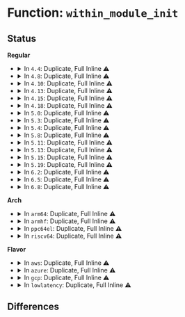# Function: <code>within_module_init</code>

## Status
<b>Regular</b>
<ul>
<li>
<details>
<summary>In <code>4.4</code>: Duplicate, Full Inline ⚠️</summary>

**Collision:** Static Duplication

**Inline:** Full

**Transformation:** False

**Instances:**

```
In arch/x86/mm/extable.c (ffffffff8106c10e)
Location: include/linux/module.h:513
Inline: True
Inline callers:
  - arch/x86/mm/extable.c:trim_init_extable
  - arch/x86/mm/extable.c:trim_init_extable
```
```
In kernel/module.c (ffffffff811056e6)
Location: include/linux/module.h:513
Inline: True
Inline callers:
  - kernel/module.c:get_ksymbol
  - kernel/module.c:lookup_module_symbol_name
  - kernel/module.c:lookup_module_symbol_attrs
```
```
In kernel/kprobes.c (ffffffff8112de5c)
Location: include/linux/module.h:513
Inline: True
```
```
In kernel/jump_label.c (ffffffff8118ae10)
Location: include/linux/module.h:513
Inline: True
Inline callers:
  - kernel/jump_label.c:jump_label_del_module
  - kernel/jump_label.c:jump_label_module_notify
  - kernel/jump_label.c:jump_label_module_notify
```
</details>
</li>
<li>
<details>
<summary>In <code>4.8</code>: Duplicate, Full Inline ⚠️</summary>

**Collision:** Static Duplication

**Inline:** Full

**Transformation:** False

**Instances:**

```
In kernel/module.c (ffffffff81111e39)
Location: include/linux/module.h:515
Inline: True
Inline callers:
  - kernel/module.c:lookup_module_symbol_attrs
  - kernel/module.c:lookup_module_symbol_name
  - kernel/module.c:get_ksymbol
```
```
In kernel/kprobes.c (ffffffff811360dc)
Location: include/linux/module.h:515
Inline: True
```
```
In kernel/jump_label.c (ffffffff8119d851)
Location: include/linux/module.h:515
Inline: True
Inline callers:
  - kernel/jump_label.c:jump_label_module_notify
  - kernel/jump_label.c:jump_label_module_notify
  - kernel/jump_label.c:jump_label_del_module
```
```
In lib/extable.c (ffffffff8142f9b9)
Location: include/linux/module.h:515
Inline: True
Inline callers:
  - lib/extable.c:trim_init_extable
  - lib/extable.c:trim_init_extable
```
</details>
</li>
<li>
<details>
<summary>In <code>4.10</code>: Duplicate, Full Inline ⚠️</summary>

**Collision:** Static Duplication

**Inline:** Full

**Transformation:** False

**Instances:**

```
In kernel/module.c (ffffffff811195b9)
Location: include/linux/module.h:515
Inline: True
Inline callers:
  - kernel/module.c:lookup_module_symbol_attrs
  - kernel/module.c:lookup_module_symbol_name
  - kernel/module.c:get_ksymbol
```
```
In kernel/kprobes.c (ffffffff8113fe5c)
Location: include/linux/module.h:515
Inline: True
```
```
In kernel/jump_label.c (ffffffff811ad271)
Location: include/linux/module.h:515
Inline: True
Inline callers:
  - kernel/jump_label.c:jump_label_module_notify
  - kernel/jump_label.c:jump_label_module_notify
  - kernel/jump_label.c:jump_label_del_module
```
```
In lib/extable.c (ffffffff8144bbe9)
Location: include/linux/module.h:515
Inline: True
Inline callers:
  - lib/extable.c:trim_init_extable
  - lib/extable.c:trim_init_extable
```
</details>
</li>
<li>
<details>
<summary>In <code>4.13</code>: Duplicate, Full Inline ⚠️</summary>

**Collision:** Static Duplication

**Inline:** Full

**Transformation:** False

**Instances:**

```
In kernel/module.c (ffffffff8111af10)
Location: include/linux/module.h:507
Inline: True
Inline callers:
  - kernel/module.c:lookup_module_symbol_attrs
  - kernel/module.c:lookup_module_symbol_name
  - kernel/module.c:get_ksymbol
```
```
In kernel/kprobes.c (ffffffff81141211)
Location: include/linux/module.h:507
Inline: True
```
```
In kernel/jump_label.c (ffffffff811b46ef)
Location: include/linux/module.h:507
Inline: True
Inline callers:
  - kernel/jump_label.c:jump_label_module_notify
  - kernel/jump_label.c:jump_label_module_notify
  - kernel/jump_label.c:jump_label_del_module
```
```
In lib/extable.c (ffffffff818ec3c9)
Location: include/linux/module.h:507
Inline: True
Inline callers:
  - lib/extable.c:trim_init_extable
  - lib/extable.c:trim_init_extable
```
</details>
</li>
<li>
<details>
<summary>In <code>4.15</code>: Duplicate, Full Inline ⚠️</summary>

**Collision:** Static Duplication

**Inline:** Full

**Transformation:** False

**Instances:**

```
In kernel/module.c (ffffffff81126490)
Location: include/linux/module.h:507
Inline: True
Inline callers:
  - kernel/module.c:lookup_module_symbol_attrs
  - kernel/module.c:lookup_module_symbol_name
  - kernel/module.c:get_ksymbol
```
```
In kernel/kprobes.c (ffffffff8114e0b1)
Location: include/linux/module.h:507
Inline: True
```
```
In kernel/trace/ftrace.c (ffffffff811673d2)
Location: include/linux/module.h:507
Inline: True
Inline callers:
  - kernel/trace/ftrace.c:ftrace_module_enable
  - kernel/trace/ftrace.c:ftrace_release_mod
```
```
In kernel/jump_label.c (ffffffff811c84ff)
Location: include/linux/module.h:507
Inline: True
Inline callers:
  - kernel/jump_label.c:jump_label_module_notify
  - kernel/jump_label.c:jump_label_module_notify
  - kernel/jump_label.c:jump_label_del_module
```
```
In lib/extable.c (ffffffff81972399)
Location: include/linux/module.h:507
Inline: True
Inline callers:
  - lib/extable.c:trim_init_extable
  - lib/extable.c:trim_init_extable
```
</details>
</li>
<li>
<details>
<summary>In <code>4.18</code>: Duplicate, Full Inline ⚠️</summary>

**Collision:** Static Duplication

**Inline:** Full

**Transformation:** False

**Instances:**

```
In kernel/module.c (ffffffff81134240)
Location: include/linux/module.h:513
Inline: True
Inline callers:
  - kernel/module.c:lookup_module_symbol_attrs
  - kernel/module.c:lookup_module_symbol_name
  - kernel/module.c:get_ksymbol
```
```
In kernel/kprobes.c (ffffffff8115d0f7)
Location: include/linux/module.h:513
Inline: True
```
```
In kernel/trace/ftrace.c (ffffffff811760d5)
Location: include/linux/module.h:513
Inline: True
Inline callers:
  - kernel/trace/ftrace.c:ftrace_module_enable
  - kernel/trace/ftrace.c:ftrace_release_mod
```
```
In kernel/jump_label.c (ffffffff811e8ad2)
Location: include/linux/module.h:513
Inline: True
Inline callers:
  - kernel/jump_label.c:jump_label_module_notify
  - kernel/jump_label.c:jump_label_module_notify
  - kernel/jump_label.c:jump_label_del_module
```
```
In lib/extable.c (ffffffff819ce7d2)
Location: include/linux/module.h:513
Inline: True
Inline callers:
  - lib/extable.c:trim_init_extable
  - lib/extable.c:trim_init_extable
```
</details>
</li>
<li>
<details>
<summary>In <code>5.0</code>: Duplicate, Full Inline ⚠️</summary>

**Collision:** Static Duplication

**Inline:** Full

**Transformation:** False

**Instances:**

```
In kernel/module.c (ffffffff8113fa20)
Location: include/linux/module.h:524
Inline: True
Inline callers:
  - kernel/module.c:lookup_module_symbol_attrs
  - kernel/module.c:lookup_module_symbol_name
  - kernel/module.c:find_kallsyms_symbol
```
```
In kernel/kprobes.c (ffffffff81169af7)
Location: include/linux/module.h:524
Inline: True
```
```
In kernel/trace/ftrace.c (ffffffff81183d15)
Location: include/linux/module.h:524
Inline: True
Inline callers:
  - kernel/trace/ftrace.c:ftrace_module_enable
  - kernel/trace/ftrace.c:ftrace_release_mod
```
```
In kernel/jump_label.c (ffffffff811f97fc)
Location: include/linux/module.h:524
Inline: True
Inline callers:
  - kernel/jump_label.c:jump_label_module_notify
  - kernel/jump_label.c:jump_label_module_notify
  - kernel/jump_label.c:jump_label_del_module
```
```
In lib/extable.c (ffffffff81a07c92)
Location: include/linux/module.h:524
Inline: True
Inline callers:
  - lib/extable.c:trim_init_extable
  - lib/extable.c:trim_init_extable
```
</details>
</li>
<li>
<details>
<summary>In <code>5.3</code>: Duplicate, Full Inline ⚠️</summary>

**Collision:** Static Duplication

**Inline:** Full

**Transformation:** False

**Instances:**

```
In kernel/module.c (ffffffff8114ad59)
Location: include/linux/module.h:547
Inline: True
Inline callers:
  - kernel/module.c:lookup_module_symbol_attrs
  - kernel/module.c:lookup_module_symbol_name
  - kernel/module.c:find_kallsyms_symbol
```
```
In kernel/kprobes.c (ffffffff81176121)
Location: include/linux/module.h:547
Inline: True
```
```
In kernel/trace/ftrace.c (ffffffff81190a4a)
Location: include/linux/module.h:547
Inline: True
Inline callers:
  - kernel/trace/ftrace.c:ftrace_module_enable
  - kernel/trace/ftrace.c:ftrace_release_mod
```
```
In kernel/jump_label.c (ffffffff8121173f)
Location: include/linux/module.h:547
Inline: True
Inline callers:
  - kernel/jump_label.c:jump_label_module_notify
  - kernel/jump_label.c:jump_label_module_notify
  - kernel/jump_label.c:jump_label_del_module
```
```
In lib/extable.c (ffffffff81a775fe)
Location: include/linux/module.h:547
Inline: True
Inline callers:
  - lib/extable.c:trim_init_extable
  - lib/extable.c:trim_init_extable
```
</details>
</li>
<li>
<details>
<summary>In <code>5.4</code>: Duplicate, Full Inline ⚠️</summary>

**Collision:** Static Duplication

**Inline:** Full

**Transformation:** False

**Instances:**

```
In kernel/module.c (ffffffff811569b9)
Location: include/linux/module.h:546
Inline: True
Inline callers:
  - kernel/module.c:lookup_module_symbol_attrs
  - kernel/module.c:lookup_module_symbol_name
  - kernel/module.c:find_kallsyms_symbol
```
```
In kernel/kprobes.c (ffffffff81181fd1)
Location: include/linux/module.h:546
Inline: True
```
```
In kernel/trace/ftrace.c (ffffffff8119ca4a)
Location: include/linux/module.h:546
Inline: True
Inline callers:
  - kernel/trace/ftrace.c:ftrace_module_enable
  - kernel/trace/ftrace.c:ftrace_release_mod
```
```
In kernel/jump_label.c (ffffffff8121eb0b)
Location: include/linux/module.h:546
Inline: True
Inline callers:
  - kernel/jump_label.c:jump_label_module_notify
  - kernel/jump_label.c:jump_label_module_notify
  - kernel/jump_label.c:jump_label_del_module
```
```
In lib/extable.c (ffffffff81aae9ee)
Location: include/linux/module.h:546
Inline: True
Inline callers:
  - lib/extable.c:trim_init_extable
  - lib/extable.c:trim_init_extable
```
</details>
</li>
<li>
<details>
<summary>In <code>5.8</code>: Duplicate, Full Inline ⚠️</summary>

**Collision:** Static Duplication

**Inline:** Full

**Transformation:** False

**Instances:**

```
In kernel/module.c (ffffffff81167559)
Location: include/linux/module.h:567
Inline: True
Inline callers:
  - kernel/module.c:lookup_module_symbol_attrs
  - kernel/module.c:lookup_module_symbol_name
  - kernel/module.c:find_kallsyms_symbol
```
```
In kernel/kprobes.c (ffffffff811975a5)
Location: include/linux/module.h:567
Inline: True
Inline callers:
  - kernel/kprobes.c:check_kprobe_address_safe
```
```
In kernel/trace/ftrace.c (ffffffff811b2c67)
Location: include/linux/module.h:567
Inline: True
Inline callers:
  - kernel/trace/ftrace.c:ftrace_module_enable
  - kernel/trace/ftrace.c:ftrace_release_mod
```
```
In kernel/jump_label.c (ffffffff8124b1c1)
Location: include/linux/module.h:567
Inline: True
Inline callers:
  - kernel/jump_label.c:jump_label_del_module
  - kernel/jump_label.c:jump_label_add_module
  - kernel/jump_label.c:jump_label_add_module
```
```
In lib/extable.c (ffffffff815e873e)
Location: include/linux/module.h:567
Inline: True
Inline callers:
  - lib/extable.c:trim_init_extable
  - lib/extable.c:trim_init_extable
```
</details>
</li>
<li>
<details>
<summary>In <code>5.11</code>: Duplicate, Full Inline ⚠️</summary>

**Collision:** Static Duplication

**Inline:** Full

**Transformation:** False

**Instances:**

```
In kernel/module.c (ffffffff81163cec)
Location: include/linux/module.h:577
Inline: True
Inline callers:
  - kernel/module.c:lookup_module_symbol_attrs
  - kernel/module.c:lookup_module_symbol_name
  - kernel/module.c:find_kallsyms_symbol
```
```
In kernel/kprobes.c (ffffffff811946b5)
Location: include/linux/module.h:577
Inline: True
Inline callers:
  - kernel/kprobes.c:check_kprobe_address_safe
```
```
In kernel/trace/ftrace.c (ffffffff811b06d7)
Location: include/linux/module.h:577
Inline: True
Inline callers:
  - kernel/trace/ftrace.c:ftrace_module_enable
  - kernel/trace/ftrace.c:ftrace_release_mod
```
```
In kernel/static_call.c (ffffffff81239c4e)
Location: include/linux/module.h:577
Inline: True
```
```
In kernel/jump_label.c (ffffffff81255621)
Location: include/linux/module.h:577
Inline: True
Inline callers:
  - kernel/jump_label.c:jump_label_del_module
  - kernel/jump_label.c:jump_label_add_module
  - kernel/jump_label.c:jump_label_add_module
```
```
In lib/extable.c (ffffffff8160d7ee)
Location: include/linux/module.h:577
Inline: True
Inline callers:
  - lib/extable.c:trim_init_extable
  - lib/extable.c:trim_init_extable
```
</details>
</li>
<li>
<details>
<summary>In <code>5.13</code>: Duplicate, Full Inline ⚠️</summary>

**Collision:** Static Duplication

**Inline:** Full

**Transformation:** False

**Instances:**

```
In kernel/module.c (ffffffff81164a9c)
Location: include/linux/module.h:564
Inline: True
Inline callers:
  - kernel/module.c:lookup_module_symbol_attrs
  - kernel/module.c:lookup_module_symbol_name
  - kernel/module.c:find_kallsyms_symbol
```
```
In kernel/kprobes.c (ffffffff81195716)
Location: include/linux/module.h:564
Inline: True
```
```
In kernel/trace/ftrace.c (ffffffff811b0fd7)
Location: include/linux/module.h:564
Inline: True
Inline callers:
  - kernel/trace/ftrace.c:ftrace_module_enable
  - kernel/trace/ftrace.c:ftrace_release_mod
```
```
In kernel/static_call.c (ffffffff8123e388)
Location: include/linux/module.h:564
Inline: True
```
```
In kernel/jump_label.c (ffffffff81259b21)
Location: include/linux/module.h:564
Inline: True
Inline callers:
  - kernel/jump_label.c:jump_label_del_module
  - kernel/jump_label.c:jump_label_add_module
  - kernel/jump_label.c:jump_label_add_module
```
```
In lib/extable.c (ffffffff815f0f31)
Location: include/linux/module.h:564
Inline: True
Inline callers:
  - lib/extable.c:trim_init_extable
  - lib/extable.c:trim_init_extable
```
</details>
</li>
<li>
<details>
<summary>In <code>5.15</code>: Duplicate, Full Inline ⚠️</summary>

**Collision:** Static Duplication

**Inline:** Full

**Transformation:** False

**Instances:**

```
In kernel/module.c (ffffffff8118a2bc)
Location: include/linux/module.h:575
Inline: True
Inline callers:
  - kernel/module.c:lookup_module_symbol_attrs
  - kernel/module.c:lookup_module_symbol_name
  - kernel/module.c:find_kallsyms_symbol
```
```
In kernel/kprobes.c (ffffffff811be673)
Location: include/linux/module.h:575
Inline: True
```
```
In kernel/trace/ftrace.c (ffffffff811dae67)
Location: include/linux/module.h:575
Inline: True
Inline callers:
  - kernel/trace/ftrace.c:ftrace_module_enable
  - kernel/trace/ftrace.c:ftrace_release_mod
```
```
In kernel/static_call.c (ffffffff81278e68)
Location: include/linux/module.h:575
Inline: True
```
```
In kernel/jump_label.c (ffffffff81295891)
Location: include/linux/module.h:575
Inline: True
Inline callers:
  - kernel/jump_label.c:jump_label_del_module
  - kernel/jump_label.c:jump_label_add_module
  - kernel/jump_label.c:jump_label_add_module
```
```
In lib/extable.c (ffffffff8165e071)
Location: include/linux/module.h:575
Inline: True
Inline callers:
  - lib/extable.c:trim_init_extable
  - lib/extable.c:trim_init_extable
```
</details>
</li>
<li>
<details>
<summary>In <code>5.19</code>: Duplicate, Full Inline ⚠️</summary>

**Collision:** Static Duplication

**Inline:** Full

**Transformation:** False

**Instances:**

```
In kernel/module/main.c (ffffffff811901e7)
Location: include/linux/module.h:583
Inline: True
Inline callers:
  - kernel/module/main.c:is_module_address
```
```
In kernel/module/kallsyms.c (ffffffff81191910)
Location: include/linux/module.h:583
Inline: True
Inline callers:
  - kernel/module/kallsyms.c:lookup_module_symbol_attrs
  - kernel/module/kallsyms.c:lookup_module_symbol_name
  - kernel/module/kallsyms.c:find_kallsyms_symbol
```
```
In kernel/kprobes.c (ffffffff811f19d1)
Location: include/linux/module.h:583
Inline: True
Inline callers:
  - kernel/kprobes.c:check_kprobe_address_safe
```
```
In kernel/trace/ftrace.c (ffffffff81210da7)
Location: include/linux/module.h:583
Inline: True
Inline callers:
  - kernel/trace/ftrace.c:ftrace_module_enable
  - kernel/trace/ftrace.c:ftrace_release_mod
```
```
In kernel/static_call_inline.c (ffffffff812cbbc3)
Location: include/linux/module.h:583
Inline: True
Inline callers:
  - kernel/static_call_inline.c:__static_call_init
```
```
In kernel/jump_label.c (ffffffff812eab83)
Location: include/linux/module.h:583
Inline: True
Inline callers:
  - kernel/jump_label.c:jump_label_del_module
  - kernel/jump_label.c:jump_label_add_module
  - kernel/jump_label.c:jump_label_add_module
```
```
In lib/extable.c (ffffffff81777721)
Location: include/linux/module.h:583
Inline: True
Inline callers:
  - lib/extable.c:trim_init_extable
  - lib/extable.c:trim_init_extable
```
</details>
</li>
<li>
<details>
<summary>In <code>6.2</code>: Duplicate, Full Inline ⚠️</summary>

**Collision:** Static Duplication

**Inline:** Full

**Transformation:** False

**Instances:**

```
In kernel/module/main.c (ffffffff811cd537)
Location: include/linux/module.h:590
Inline: True
Inline callers:
  - kernel/module/main.c:is_module_address
```
```
In kernel/module/kallsyms.c (ffffffff811cefa0)
Location: include/linux/module.h:590
Inline: True
Inline callers:
  - kernel/module/kallsyms.c:lookup_module_symbol_attrs
  - kernel/module/kallsyms.c:lookup_module_symbol_name
  - kernel/module/kallsyms.c:find_kallsyms_symbol
```
```
In kernel/kprobes.c (ffffffff8123862e)
Location: include/linux/module.h:590
Inline: True
Inline callers:
  - kernel/kprobes.c:check_kprobe_address_safe
```
```
In kernel/trace/ftrace.c (ffffffff8125a24d)
Location: include/linux/module.h:590
Inline: True
Inline callers:
  - kernel/trace/ftrace.c:ftrace_module_enable
  - kernel/trace/ftrace.c:ftrace_release_mod
```
```
In kernel/static_call_inline.c (ffffffff81333563)
Location: include/linux/module.h:590
Inline: True
Inline callers:
  - kernel/static_call_inline.c:__static_call_init
```
```
In kernel/jump_label.c (ffffffff81354af3)
Location: include/linux/module.h:590
Inline: True
Inline callers:
  - kernel/jump_label.c:jump_label_del_module
  - kernel/jump_label.c:jump_label_add_module
  - kernel/jump_label.c:jump_label_add_module
```
```
In lib/extable.c (ffffffff82020361)
Location: include/linux/module.h:590
Inline: True
Inline callers:
  - lib/extable.c:trim_init_extable
  - lib/extable.c:trim_init_extable
```
</details>
</li>
<li>
<details>
<summary>In <code>6.5</code>: Duplicate, Full Inline ⚠️</summary>

**Collision:** Static Duplication

**Inline:** Full

**Transformation:** False

**Instances:**

```
In kernel/module/main.c (0)
Location: include/linux/module.h:636
Inline: True
Inline callers:
  - kernel/module/main.c:__module_address
```
```
In kernel/module/kallsyms.c (ffffffff811e26d5)
Location: include/linux/module.h:636
Inline: True
Inline callers:
  - kernel/module/kallsyms.c:lookup_module_symbol_name
  - kernel/module/kallsyms.c:find_kallsyms_symbol
```
```
In kernel/kprobes.c (ffffffff8124f740)
Location: include/linux/module.h:636
Inline: True
Inline callers:
  - kernel/kprobes.c:check_kprobe_address_safe
```
```
In kernel/trace/ftrace.c (ffffffff81271690)
Location: include/linux/module.h:636
Inline: True
Inline callers:
  - kernel/trace/ftrace.c:ftrace_module_enable
  - kernel/trace/ftrace.c:ftrace_release_mod
```
```
In kernel/static_call_inline.c (ffffffff81364242)
Location: include/linux/module.h:636
Inline: True
Inline callers:
  - kernel/static_call_inline.c:__static_call_init
```
```
In kernel/jump_label.c (ffffffff813869bc)
Location: include/linux/module.h:636
Inline: True
Inline callers:
  - kernel/jump_label.c:jump_label_del_module
  - kernel/jump_label.c:jump_label_add_module
  - kernel/jump_label.c:jump_label_add_module
```
```
In lib/extable.c (ffffffff820a0290)
Location: include/linux/module.h:636
Inline: True
Inline callers:
  - lib/extable.c:trim_init_extable
  - lib/extable.c:trim_init_extable
```
</details>
</li>
<li>
<details>
<summary>In <code>6.8</code>: Duplicate, Full Inline ⚠️</summary>

**Collision:** Static Duplication

**Inline:** Full

**Transformation:** False

**Instances:**

```
In kernel/module/main.c (0)
Location: include/linux/module.h:638
Inline: True
Inline callers:
  - kernel/module/main.c:__module_address
```
```
In kernel/module/kallsyms.c (ffffffff811f8465)
Location: include/linux/module.h:638
Inline: True
Inline callers:
  - kernel/module/kallsyms.c:lookup_module_symbol_name
  - kernel/module/kallsyms.c:find_kallsyms_symbol
```
```
In kernel/kprobes.c (ffffffff81269670)
Location: include/linux/module.h:638
Inline: True
Inline callers:
  - kernel/kprobes.c:check_kprobe_address_safe
```
```
In kernel/trace/ftrace.c (ffffffff8128baf1)
Location: include/linux/module.h:638
Inline: True
Inline callers:
  - kernel/trace/ftrace.c:ftrace_module_enable
  - kernel/trace/ftrace.c:ftrace_release_mod
```
```
In kernel/static_call_inline.c (ffffffff8138d112)
Location: include/linux/module.h:638
Inline: True
Inline callers:
  - kernel/static_call_inline.c:__static_call_init
```
```
In kernel/jump_label.c (ffffffff813afe7e)
Location: include/linux/module.h:638
Inline: True
Inline callers:
  - kernel/jump_label.c:jump_label_del_module
  - kernel/jump_label.c:jump_label_add_module
  - kernel/jump_label.c:jump_label_add_module
```
```
In lib/extable.c (ffffffff82178260)
Location: include/linux/module.h:638
Inline: True
Inline callers:
  - lib/extable.c:trim_init_extable
  - lib/extable.c:trim_init_extable
```
</details>
</li>
</ul>
<b>Arch</b>
<ul>
<li>
<details>
<summary>In <code>arm64</code>: Duplicate, Full Inline ⚠️</summary>

**Collision:** Static Duplication

**Inline:** Full

**Transformation:** False

**Instances:**

```
In arch/arm64/kernel/ftrace.c (ffff8000100a1b58)
Location: include/linux/module.h:546
Inline: True
Inline callers:
  - arch/arm64/kernel/ftrace.c:ftrace_make_nop
```
```
In kernel/module.c (ffff8000101c5dc8)
Location: include/linux/module.h:546
Inline: True
Inline callers:
  - kernel/module.c:lookup_module_symbol_attrs
  - kernel/module.c:lookup_module_symbol_name
  - kernel/module.c:find_kallsyms_symbol
```
```
In kernel/kprobes.c (ffff8000101f75f8)
Location: include/linux/module.h:546
Inline: True
```
```
In kernel/trace/ftrace.c (ffff800010215898)
Location: include/linux/module.h:546
Inline: True
Inline callers:
  - kernel/trace/ftrace.c:ftrace_module_enable
  - kernel/trace/ftrace.c:ftrace_release_mod
```
```
In kernel/jump_label.c (ffff8000102aacb8)
Location: include/linux/module.h:546
Inline: True
Inline callers:
  - kernel/jump_label.c:jump_label_module_notify
  - kernel/jump_label.c:jump_label_module_notify
  - kernel/jump_label.c:jump_label_del_module
```
```
In lib/extable.c (ffff800010d84fa0)
Location: include/linux/module.h:546
Inline: True
Inline callers:
  - lib/extable.c:trim_init_extable
  - lib/extable.c:trim_init_extable
```
</details>
</li>
<li>
<details>
<summary>In <code>armhf</code>: Duplicate, Full Inline ⚠️</summary>

**Collision:** Static Duplication

**Inline:** Full

**Transformation:** False

**Instances:**

```
In kernel/module.c (c040cf88)
Location: include/linux/module.h:546
Inline: True
Inline callers:
  - kernel/module.c:lookup_module_symbol_attrs
  - kernel/module.c:lookup_module_symbol_name
  - kernel/module.c:find_kallsyms_symbol
```
```
In kernel/kprobes.c (c0437728)
Location: include/linux/module.h:546
Inline: True
```
```
In kernel/trace/ftrace.c (c04545f0)
Location: include/linux/module.h:546
Inline: True
Inline callers:
  - kernel/trace/ftrace.c:ftrace_module_enable
  - kernel/trace/ftrace.c:ftrace_release_mod
```
```
In lib/extable.c (c0e7ffbc)
Location: include/linux/module.h:546
Inline: True
Inline callers:
  - lib/extable.c:trim_init_extable
  - lib/extable.c:trim_init_extable
```
</details>
</li>
<li>
<details>
<summary>In <code>ppc64el</code>: Duplicate, Full Inline ⚠️</summary>

**Collision:** Static Duplication

**Inline:** Full

**Transformation:** False

**Instances:**

```
In kernel/module.c (c00000000022d9a0)
Location: include/linux/module.h:546
Inline: True
Inline callers:
  - kernel/module.c:lookup_module_symbol_attrs
  - kernel/module.c:lookup_module_symbol_name
  - kernel/module.c:find_kallsyms_symbol
```
```
In kernel/kprobes.c (c00000000026dc14)
Location: include/linux/module.h:546
Inline: True
```
```
In kernel/trace/ftrace.c (c000000000297260)
Location: include/linux/module.h:546
Inline: True
Inline callers:
  - kernel/trace/ftrace.c:ftrace_module_enable
  - kernel/trace/ftrace.c:ftrace_release_mod
```
```
In kernel/jump_label.c (c00000000035f2f0)
Location: include/linux/module.h:546
Inline: True
Inline callers:
  - kernel/jump_label.c:jump_label_module_notify
  - kernel/jump_label.c:jump_label_module_notify
  - kernel/jump_label.c:jump_label_del_module
```
```
In lib/extable.c (c000000000ec3fc8)
Location: include/linux/module.h:546
Inline: True
Inline callers:
  - lib/extable.c:trim_init_extable
  - lib/extable.c:trim_init_extable
```
</details>
</li>
<li>
<details>
<summary>In <code>riscv64</code>: Duplicate, Full Inline ⚠️</summary>

**Collision:** Static Duplication

**Inline:** Full

**Transformation:** False

**Instances:**

```
In kernel/module.c (ffffffe0001465aa)
Location: include/linux/module.h:546
Inline: True
Inline callers:
  - kernel/module.c:lookup_module_symbol_attrs
  - kernel/module.c:lookup_module_symbol_name
  - kernel/module.c:find_kallsyms_symbol
```
```
In kernel/trace/ftrace.c (ffffffe0001755b4)
Location: include/linux/module.h:546
Inline: True
Inline callers:
  - kernel/trace/ftrace.c:ftrace_module_enable
  - kernel/trace/ftrace.c:ftrace_release_mod
```
```
In lib/extable.c (ffffffe0008aef52)
Location: include/linux/module.h:546
Inline: True
Inline callers:
  - lib/extable.c:trim_init_extable
  - lib/extable.c:trim_init_extable
```
</details>
</li>
</ul>
<b>Flavor</b>
<ul>
<li>
<details>
<summary>In <code>aws</code>: Duplicate, Full Inline ⚠️</summary>

**Collision:** Static Duplication

**Inline:** Full

**Transformation:** False

**Instances:**

```
In kernel/module.c (ffffffff8114efd9)
Location: include/linux/module.h:546
Inline: True
Inline callers:
  - kernel/module.c:lookup_module_symbol_attrs
  - kernel/module.c:lookup_module_symbol_name
  - kernel/module.c:find_kallsyms_symbol
```
```
In kernel/kprobes.c (ffffffff8117a5f1)
Location: include/linux/module.h:546
Inline: True
```
```
In kernel/trace/ftrace.c (ffffffff8119506a)
Location: include/linux/module.h:546
Inline: True
Inline callers:
  - kernel/trace/ftrace.c:ftrace_module_enable
  - kernel/trace/ftrace.c:ftrace_release_mod
```
```
In kernel/jump_label.c (ffffffff8121715b)
Location: include/linux/module.h:546
Inline: True
Inline callers:
  - kernel/jump_label.c:jump_label_module_notify
  - kernel/jump_label.c:jump_label_module_notify
  - kernel/jump_label.c:jump_label_del_module
```
```
In lib/extable.c (ffffffff81a4d83e)
Location: include/linux/module.h:546
Inline: True
Inline callers:
  - lib/extable.c:trim_init_extable
  - lib/extable.c:trim_init_extable
```
</details>
</li>
<li>
<details>
<summary>In <code>azure</code>: Duplicate, Full Inline ⚠️</summary>

**Collision:** Static Duplication

**Inline:** Full

**Transformation:** False

**Instances:**

```
In kernel/module.c (ffffffff81142289)
Location: include/linux/module.h:546
Inline: True
Inline callers:
  - kernel/module.c:lookup_module_symbol_attrs
  - kernel/module.c:lookup_module_symbol_name
  - kernel/module.c:find_kallsyms_symbol
```
```
In kernel/kprobes.c (ffffffff8116d791)
Location: include/linux/module.h:546
Inline: True
```
```
In kernel/trace/ftrace.c (ffffffff8118817a)
Location: include/linux/module.h:546
Inline: True
Inline callers:
  - kernel/trace/ftrace.c:ftrace_module_enable
  - kernel/trace/ftrace.c:ftrace_release_mod
```
```
In kernel/jump_label.c (ffffffff81209ebb)
Location: include/linux/module.h:546
Inline: True
Inline callers:
  - kernel/jump_label.c:jump_label_module_notify
  - kernel/jump_label.c:jump_label_module_notify
  - kernel/jump_label.c:jump_label_del_module
```
```
In lib/extable.c (ffffffff81a0a94e)
Location: include/linux/module.h:546
Inline: True
Inline callers:
  - lib/extable.c:trim_init_extable
  - lib/extable.c:trim_init_extable
```
</details>
</li>
<li>
<details>
<summary>In <code>gcp</code>: Duplicate, Full Inline ⚠️</summary>

**Collision:** Static Duplication

**Inline:** Full

**Transformation:** False

**Instances:**

```
In kernel/module.c (ffffffff8114ce89)
Location: include/linux/module.h:546
Inline: True
Inline callers:
  - kernel/module.c:lookup_module_symbol_attrs
  - kernel/module.c:lookup_module_symbol_name
  - kernel/module.c:find_kallsyms_symbol
```
```
In kernel/kprobes.c (ffffffff811783c1)
Location: include/linux/module.h:546
Inline: True
```
```
In kernel/trace/ftrace.c (ffffffff81192e3a)
Location: include/linux/module.h:546
Inline: True
Inline callers:
  - kernel/trace/ftrace.c:ftrace_module_enable
  - kernel/trace/ftrace.c:ftrace_release_mod
```
```
In kernel/jump_label.c (ffffffff81214efb)
Location: include/linux/module.h:546
Inline: True
Inline callers:
  - kernel/jump_label.c:jump_label_module_notify
  - kernel/jump_label.c:jump_label_module_notify
  - kernel/jump_label.c:jump_label_del_module
```
```
In lib/extable.c (ffffffff81ab9c2e)
Location: include/linux/module.h:546
Inline: True
Inline callers:
  - lib/extable.c:trim_init_extable
  - lib/extable.c:trim_init_extable
```
</details>
</li>
<li>
<details>
<summary>In <code>lowlatency</code>: Duplicate, Full Inline ⚠️</summary>

**Collision:** Static Duplication

**Inline:** Full

**Transformation:** False

**Instances:**

```
In kernel/module.c (ffffffff81159bc0)
Location: include/linux/module.h:546
Inline: True
Inline callers:
  - kernel/module.c:lookup_module_symbol_attrs
  - kernel/module.c:lookup_module_symbol_name
  - kernel/module.c:find_kallsyms_symbol
```
```
In kernel/kprobes.c (ffffffff81185c91)
Location: include/linux/module.h:546
Inline: True
```
```
In kernel/trace/ftrace.c (ffffffff811a09ca)
Location: include/linux/module.h:546
Inline: True
Inline callers:
  - kernel/trace/ftrace.c:ftrace_module_enable
  - kernel/trace/ftrace.c:ftrace_release_mod
```
```
In kernel/jump_label.c (ffffffff81223eab)
Location: include/linux/module.h:546
Inline: True
Inline callers:
  - kernel/jump_label.c:jump_label_module_notify
  - kernel/jump_label.c:jump_label_module_notify
  - kernel/jump_label.c:jump_label_del_module
```
```
In lib/extable.c (ffffffff81ac607e)
Location: include/linux/module.h:546
Inline: True
Inline callers:
  - lib/extable.c:trim_init_extable
  - lib/extable.c:trim_init_extable
```
</details>
</li>
</ul>

## Differences
